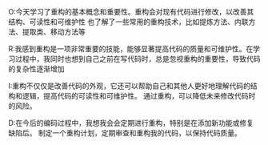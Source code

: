 O:今天学习了重构的基本概念和重要性。重构会对现有代码进行修改，以改善其结构、可读性和可维护性
也了解了一些常用的重构技术，比如提炼方法、内联方法、提取类、移动方法等

R:我感到重构是一项非常重要的技能，能够显著提高代码的质量和可维护性。在学习过程中，我同时也想到自己之前在写代码时，总是忽视重构的重要性，导致代码的复杂性逐渐增加

I:重构不仅仅是改善代码的外观，它还可以帮助自己和其他人更好地理解代码的结构和逻辑，提高代码的可读性和可维护性。
通过重构，可以降低未来修改代码时的风险。


D:在今后的编码过程中，我想我会会定期进行重构，特别是在添加新功能或修复缺陷后。 制定一个重构计划，定期审查和重构我的代码，以保持代码质量。

